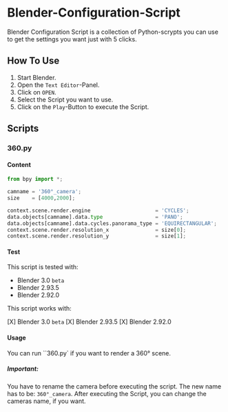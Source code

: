 # Blender-Configuration-Script
Blender Configuration Script is a collection of Python-scrypts  you can use to get the settings you want just with 5 clicks. 

## How To Use
1. Start Blender.      
2. Open the `Text Editor`-Panel.      
3. Click on `OPEN`.       
4. Select the Script you want to use.      
5. Click on the `Play`-Button to execute the Script.

## Scripts

### 360.py
#### Content
```python
from bpy import *;

camname = '360°_camera';
size    = [4000,2000];

context.scene.render.engine                     = 'CYCLES';
data.objects[camname].data.type                 = 'PANO';
data.objects[camname].data.cycles.panorama_type = 'EQUIRECTANGULAR';
context.scene.render.resolution_x               = size[0];
context.scene.render.resolution_y               = size[1];
```
#### Test

This script is tested with:

- Blender 3.0 `beta`
- Blender 2.93.5
- Blender 2.92.0

This script works with:

[X] Blender 3.0 `beta`
[X] Blender 2.93.5
[X] Blender 2.92.0

#### Usage

You can run ``360.py` if you want to render a 360° scene.

##### Important:
You have to rename the camera before executing the script.
The new name has to be: `360°_camera`. After executing the Script, you can change the cameras name, if you want.